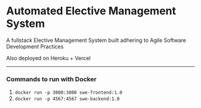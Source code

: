 # Automated Elective Management System

A fullstack Elective Management System built adhering to Agile Software Development Practices

Also deployed on Heroku + Vercel

---

### Commands to run with Docker

1. `docker run -p 3000:3000 swe-frontend:1.0`
2. `docker run -p 4567:4567 swe-backend:1.0`
